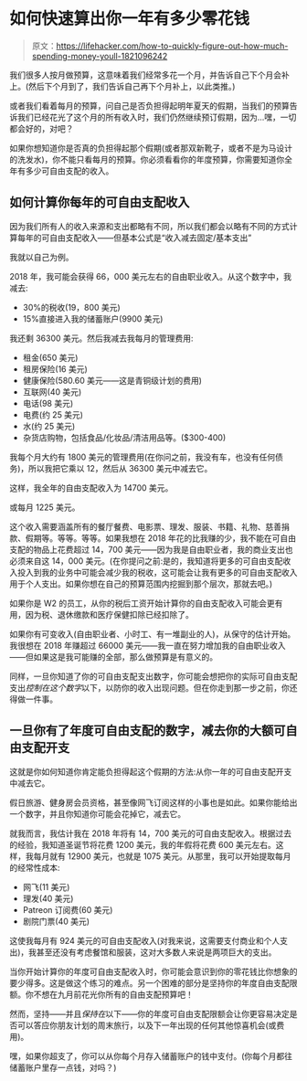 # 如何快速算出你一年有多少零花钱

> 原文：<https://lifehacker.com/how-to-quickly-figure-out-how-much-spending-money-youll-1821096242>

我们很多人按月做预算，这意味着我们经常多花一个月，并告诉自己下个月会补上。(然后下个月到了，我们告诉自己再下个月补上，以此类推。)



或者我们看着每月的预算，问自己是否负担得起明年夏天的假期，当我们的预算告诉我们已经花光了这个月的所有收入时，我们仍然继续预订假期，因为...嘿，一切都会好的，对吧？

如果你想知道你是否真的负担得起那个假期(或者那双新靴子，或者不是为马设计的洗发水)，你不能只看每月的预算。你必须看看你的年度预算，你需要知道你全年有多少可自由支配的收入。

## 如何计算你每年的可自由支配收入

因为我们所有人的收入来源和支出都略有不同，所以我们都会以略有不同的方式计算每年的可自由支配收入——但基本公式是“收入减去固定/基本支出”

我就以自己为例。

2018 年，我可能会获得 66，000 美元左右的自由职业收入。从这个数字中，我减去:

*   30%的税收(19，800 美元)
*   15%直接进入我的储蓄账户(9900 美元)

我还剩 36300 美元。然后我减去我每月的管理费用:

*   租金(650 美元)
*   租房保险(16 美元)
*   健康保险(580.60 美元——这是青铜级计划的费用)
*   互联网(40 美元)
*   电话(98 美元)
*   电费(约 25 美元)
*   水(约 25 美元)
*   杂货店购物，包括食品/化妆品/清洁用品等。($300-400)

我每个月大约有 1800 美元的管理费用(在你问之前，我没有车，也没有任何债务)，所以我把它乘以 12，然后从 36300 美元中减去它。

这样，我全年的自由支配收入为 14700 美元。

或每月 1225 美元。

这个收入需要涵盖所有的餐厅餐费、电影票、理发、服装、书籍、礼物、慈善捐款、假期等。等等。等等。如果我想在 2018 年花的比我赚的少，我不能在可自由支配的物品上花费超过 14，700 美元——因为我是自由职业者，我的商业支出也必须来自这 14，000 美元。(在你提问之前:是的，我知道将更多的可自由支配收入投入到我的业务中可能会减少我的税收，这可能会让我有更多的可自由支配收入用于个人支出。如果你想在自己的预算范围内挖掘到那个层次，那就去吧。)

如果你是 W2 的员工，从你的税后工资开始计算你的自由支配收入可能会更有用，因为税、退休缴款和医疗保健扣除已经扣除了。

如果你有可变收入(自由职业者、小时工、有一堆副业的人)，从保守的估计开始。我很想在 2018 年赚超过 66000 美元——我一直在努力增加我的自由职业收入——但如果这是我可能赚的全部，那么做预算是有意义的。

同样，一旦你知道了你的可自由支配支出数字，你可能会想把你的实际可自由支配支出*控制在这个数字*以下，以防你的收入出现问题。但在你走到那一步之前，你还得做一件事。

## 一旦你有了年度可自由支配的数字，减去你的大额可自由支配开支

这就是你如何知道你肯定能负担得起这个假期的方法:从你一年的可自由支配开支中减去它。

假日旅游、健身房会员资格，甚至像网飞订阅这样的小事也是如此。如果你能给出一个数字，并且你知道你可能会花掉它，减去它。

就我而言，我估计我在 2018 年将有 14，700 美元的可自由支配收入。根据过去的经验，我知道圣诞节将花费 1200 美元，我的年假将花费 600 美元左右。这样，我每月就有 12900 美元，也就是 1075 美元。从那里，我可以开始提取每月的经常性成本:

*   网飞(11 美元)
*   理发(40 美元)
*   Patreon 订阅费(60 美元)
*   剧院门票(40 美元)

这使我每月有 924 美元的可自由支配收入(对我来说，这需要支付商业和个人支出)，我甚至还没有考虑餐馆和服装，这对大多数人来说是两项巨大的支出。

当你开始计算你的年度可自由支配收入时，你可能会意识到你的零花钱比你想象的要少得多。这是做这个练习的难点。另一个困难的部分是坚持你的年度自由支配限额。你不想在九月前花光你所有的自由支配预算吧！

然而，坚持——并且*保持在*以下——你的年度可自由支配限额会让你更容易决定是否可以答应你朋友计划的周末旅行，以及下一年出现的任何其他惊喜机会(或费用)。

嘿，如果你超支了，你可以从你每个月存入储蓄账户的钱中支付。(你每个月都往储蓄账户里存一点钱，对吗？)